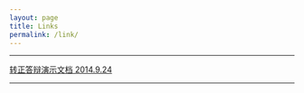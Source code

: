 ```yaml
---
layout: page
title: Links
permalink: /link/
---
```


---------------------------------------------------

[转正答辩演示文档 2014.9.24][slide]

---------------------------------------------------


[slide]:http://www.oooly.com/slide/zz
